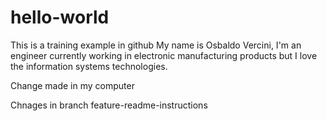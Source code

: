 # hello-world
This is a training example in github
My name is Osbaldo Vercini, I'm an engineer currently working in electronic manufacturing products but I love the information systems technologies.


Change made in my computer

Chnages in branch feature-readme-instructions